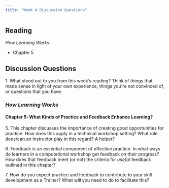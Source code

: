```yaml
---	
title: "Week 4 Discussion Questions"		
---
```

## Reading
*How Learning Works*: 
- Chapter 5

## Discussion Questions
1\. What stood out to you from this week’s reading? Think of things that made sense in light of your own experience, things you're not convinced of, or questions that you have.

### _How Learning Works_

#### Chapter 5: What Kinds of Practice and Feedback Enhance Learning?
5\. This chapter discusses the importance of creating good opportunities for practice. How does this apply in a technical workshop setting? What role does/can an Instructor play in this regard? A helper?

6\. Feedback is an essential component of effective practice. In what ways do learners in a computational workshop get feedback on their progress? How does that feedback meet (or not) the criteria for *useful* feedback outlined in this chapter? 

7\. How do you expect practice and feedback to contribute to your skill development as a Trainer? What will you need to do to facilitate this? 

